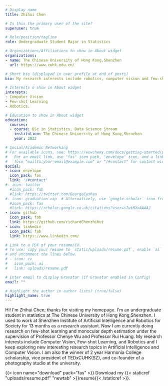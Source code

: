 ```yaml
---
# Display name
title: Zhihui Chen

# Is this the primary user of the site?
superuser: true

# Role/position/tagline
role: Undergraduate Student Major in Statistics

# Organizations/Affiliations to show in About widget
organizations:
- name: The Chinese University of Hong Kong,Shenzhen
  url: https://www.cuhk.edu.cn/

# Short bio (displayed in user profile at end of posts)
bio: My research interests include robotics, computer vision and few-shot learning.

# Interests o show in About widget
interests:
- Computer Vision
- Few-shot Learning
- Robotics,

# Education to show in About widget
education:
  courses:
  - course: BSc in Statistics, Data Science Stream
    institution: The Chinese University of Hong Kong,Shenzhen
    year: 2022

# Social/Academic Networking
# For available icons, see: https://wowchemy.com/docs/getting-started/page-builder/#icons
#   For an email link, use "fas" icon pack, "envelope" icon, and a link in the
#   form "mailto:your-email@example.com" or "/#contact" for contact widget.
social:
- icon: envelope
  icon_pack: fas
  link: '/#contact'
#- icon: twitter
  #icon_pack: fab
  #link: https://twitter.com/GeorgeCushen
#- icon: graduation-cap  # Alternatively, use `google-scholar` icon from `ai` icon pack
  #icon_pack: fas
  #link: https://scholar.google.co.uk/citations?user=sIwtMXoAAAAJ
- icon: github
  icon_pack: fab
  link: https://github.com/richardChenzhihui
- icon: linkedin
  icon_pack: fab
  link: https://www.linkedin.com/

# Link to a PDF of your resume/CV.
# To use: copy your resume to `static/uploads/resume.pdf`, enable `ai` icons in `params.toml`, 
# and uncomment the lines below.
# - icon: cv
#   icon_pack: ai
#   link: uploads/resume.pdf

# Enter email to display Gravatar (if Gravatar enabled in Config)
email: ""

# Highlight the author in author lists? (true/false)
highlight_name: true
---
```


Hi! I'm Zhihui Chen; thanks for visiting my homepage. I'm an undergraduate student in statistics at The Chinese University of Hong Kong,Shenzhen. I used to work at Shenzhen Institute of Artificial Intelligence and Robotics for Society for 13 months as a research assistant. Now I am currently doing research on few-shot learning and monocular depth estimation under the supervision of Professor Chenye Wu and Professor Rui Huang.
My research interests include Computer Vision, Few-shot Learning, and Robotics and I keep exploring new interesting research topics in Artificial Intelligence and Computer Vision.
I am also the winner of 2 year Harmonia College scholarship, vice president of TEDxCUHK(SZ), and co-founder of a photography studio at the university.

{{< icon name="download" pack="fas" >}} Download my {{< staticref "uploads/resume.pdf" "newtab" >}}resumé{{< /staticref >}}.
